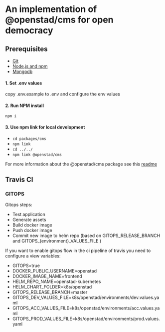 # An implementation of @openstad/cms for open democracy

## Prerequisites
 - [Git](https://git-scm.com/)
 - [Node.js and npm](https://nodejs.org/en/)
 - [Mongodb](https://www.mongodb.com/)


#### 1. Set .env values
copy .env.example to .env and configure the env values

#### 2. Run NPM install

```
npm i
```

#### 3. Use npm link for local development
- `cd packages/cms`
- `npm link`
- `cd ../../`
- `npm link @openstad/cms`

For more information about the @openstad/cms package see this [readme](packages/cms/README.md)

## Travis CI

### GITOPS
Gitops steps:
- Test application
- Generate assets
- Build docker image
- Push docker image
- Commit new image to helm repo (based on GITOPS_RELEASE_BRANCH and GITOPS_{environment}_VALUES_FILE )

If you want to enable gitops flow in the ci pipeline of travis you need to configure a view variables:
- GITOPS=true
- DOCKER_PUBLIC_USERNAME=openstad
- DOCKER_IMAGE_NAME=frontend
- HELM_REPO_NAME=openstad-kubernetes
- HELM_CHART_FOLDER=k8s/openstad
- GITOPS_RELEASE_BRANCH=master
- GITOPS_DEV_VALUES_FILE=k8s/openstad/environments/dev.values.yaml
- GITOPS_ACC_VALUES_FILE=k8s/openstad/environments/acc.values.yaml
- GITOPS_PROD_VALUES_FILE=k8s/openstad/environments/prod.values.yaml
